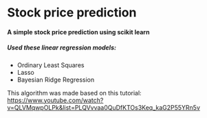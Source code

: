# Stock price prediction
#### A simple stock price prediction using scikit learn
##### Used these linear regression models:
* Ordinary Least Squares
* Lasso
* Bayesian Ridge Regression

This algorithm was made based on this tutorial: <https://www.youtube.com/watch?v=QLVMqwpOLPk&list=PLQVvvaa0QuDfKTOs3Keq_kaG2P55YRn5v>
